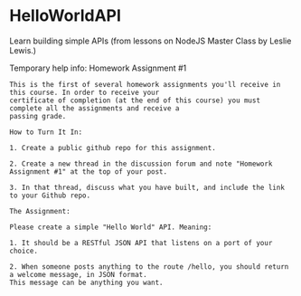 # HelloWorldAPI
Learn building simple APIs (from lessons on NodeJS Master Class by Leslie Lewis.)

Temporary help info:
    Homework Assignment #1

    This is the first of several homework assignments you'll receive in this course. In order to receive your 
    certificate of completion (at the end of this course) you must complete all the assignments and receive a
    passing grade. 

    How to Turn It In:

    1. Create a public github repo for this assignment. 

    2. Create a new thread in the discussion forum and note "Homework Assignment #1" at the top of your post.

    3. In that thread, discuss what you have built, and include the link to your Github repo. 

    The Assignment:

    Please create a simple "Hello World" API. Meaning:

    1. It should be a RESTful JSON API that listens on a port of your choice. 

    2. When someone posts anything to the route /hello, you should return a welcome message, in JSON format. 
    This message can be anything you want. 
